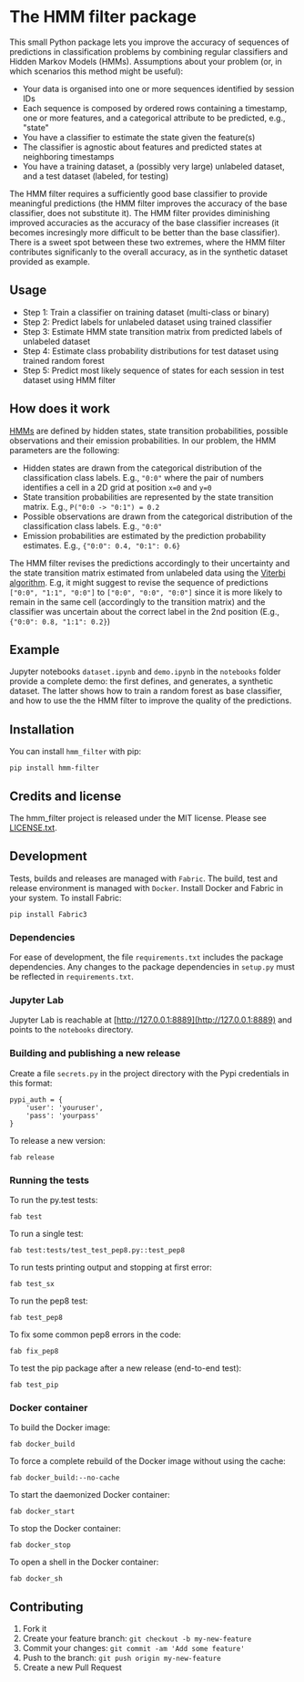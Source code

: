 # The HMM filter package

This small Python package lets you improve the accuracy of sequences of predictions in classification problems by combining regular classifiers and Hidden Markov Models (HMMs). Assumptions about your problem (or, in which scenarios this method might be useful):

* Your data is organised into one or more sequences identified by session IDs
* Each sequence is composed by ordered rows containing a timestamp, one or more features, and a categorical attribute to be predicted, e.g., "state"
* You have a classifier to estimate the state given the feature(s)
* The classifier is agnostic about features and predicted states at neighboring timestamps
* You have a training dataset, a (possibly very large) unlabeled dataset, and a test dataset (labeled, for testing)

The HMM filter requires a sufficiently good base classifier to provide meaningful predictions (the HMM filter improves the accuracy of the base classifier, does not substitute it). The HMM filter provides diminishing improved accuracies as the accuracy of the base classifier increases (it becomes incresingly more difficult to be better than the base classifier). There is a sweet spot between these two extremes, where the HMM filter contributes significanly to the overall accuracy, as in the synthetic dataset provided as example. 


## Usage

* Step 1: Train a classifier on training dataset (multi-class or binary)
* Step 2: Predict labels for unlabeled dataset using trained classifier
* Step 3: Estimate HMM state transition matrix from predicted labels of unlabeled dataset
* Step 4: Estimate class probability distributions for test dataset using trained random forest
* Step 5: Predict most likely sequence of states for each session in test dataset using HMM filter


## How does it work


[HMMs](https://en.wikipedia.org/wiki/Hidden_Markov_model) are defined by hidden states, state transition probabilities, possible observations and their emission probabilities. In our problem, the HMM parameters are the following:

* Hidden states are drawn from the categorical distribution of the classification class labels. E.g., `"0:0"` where the pair of numbers identifies a cell in a 2D grid at position `x=0` and `y=0`
* State transition probabilities are represented by the state transition matrix. E.g., `P("0:0 -> "0:1") = 0.2`
* Possible observations are drawn from the categorical distribution of the classification class labels. E.g., `"0:0"`
* Emission probabilities are estimated by the prediction probability estimates. E.g., `{"0:0": 0.4, "0:1": 0.6}`

The HMM filter revises the predictions accordingly to their uncertainty and the state transition matrix estimated from unlabeled data using the [Viterbi algorithm](https://en.wikipedia.org/wiki/Viterbi_algorithm). E.g, it might suggest to revise the sequence of predictions `["0:0", "1:1", "0:0"]` to `["0:0", "0:0", "0:0"]` since it is more likely to remain in the same cell (accordingly to the transition matrix) and the classifier was uncertain about the correct label in the 2nd position (E.g., `{"0:0": 0.8, "1:1": 0.2}`)

## Example

Jupyter notebooks `dataset.ipynb` and `demo.ipynb` in the `notebooks` folder provide a complete demo: the first defines, and generates, a synthetic dataset. The latter shows how to train a random forest as base classifier, and how to use the the HMM filter to improve the quality of the predictions.

## Installation

You can install `hmm_filter` with pip:

```
pip install hmm-filter
```

## Credits and license

The hmm_filter project is released under the MIT license. Please see [LICENSE.txt](https://github.com/minodes/hmm_filter/blob/master/LICENSE.txt).

## Development

Tests, builds and releases are managed with `Fabric`.
The build, test and release environment is managed with `Docker`.
Install Docker and Fabric in your system. To install Fabric:

```
pip install Fabric3
```

### Dependencies

For ease of development, the file `requirements.txt` includes the package dependencies.
Any changes to the package dependencies in `setup.py` must be reflected in `requirements.txt`.

### Jupyter Lab

Jupyter Lab is reachable at [http://127.0.0.1:8889](http://127.0.0.1:8889) and
points to the `notebooks` directory.

### Building and publishing a new release

Create a file `secrets.py` in the project directory with the Pypi credentials in this format:

```
pypi_auth = {
    'user': 'youruser',
    'pass': 'yourpass'
}
```

To release a new version:

```
fab release
```


### Running the tests

To run the py.test tests:

```
fab test
```

To run a single test:

```
fab test:tests/test_test_pep8.py::test_pep8
```

To run tests printing output and stopping at first error:

```
fab test_sx
```

To run the pep8 test:

```
fab test_pep8
```

To fix some common pep8 errors in the code:

```
fab fix_pep8
```

To test the pip package after a new release (end-to-end test):
```
fab test_pip
```

### Docker container

To build the Docker image:

```
fab docker_build
```

To force a complete rebuild of the Docker image without using the cache:

```
fab docker_build:--no-cache
```

To start the daemonized Docker container:

```
fab docker_start
```

To stop the Docker container:

```
fab docker_stop
```

To open a shell in the Docker container:

```
fab docker_sh
```

## Contributing

1. Fork it
2. Create your feature branch: `git checkout -b my-new-feature`
3. Commit your changes: `git commit -am 'Add some feature'`
4. Push to the branch: `git push origin my-new-feature`
5. Create a new Pull Request
